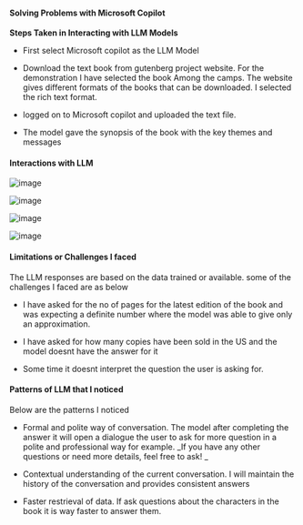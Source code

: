 ####  Solving Problems with Microsoft Copilot

**Steps Taken in Interacting with LLM Models**

- First select Microsoft copilot as the LLM Model

- Download the text book from gutenberg project website. For the demonstration I have selected the book Among the camps.
  The website gives different formats of the books that can be downloaded. I selected the rich text format.

- logged on to Microsoft copilot and uploaded the text file.

- The model gave the synopsis of the book with the key themes and messages
     
#### Interactions with LLM
![image](https://github.com/user-attachments/assets/be18ee31-d330-4581-8584-896d9c86c4ef)


![image](https://github.com/user-attachments/assets/ab808baf-dfee-4e43-b001-6dd4416521d4)


![image](https://github.com/user-attachments/assets/ae1d2048-90b5-47da-9861-eb5e8d67e8ab)


![image](https://github.com/user-attachments/assets/ab3dec0f-17f0-4a90-b2f1-9cd1d796a39c)


#### Limitations or Challenges I faced

The LLM responses are based on the data trained or available. some of the challenges I faced are as below 

- I have asked for the no of pages for the latest edition of the book and was expecting a definite number where the model was able to give only an approximation.

- I have asked for how many copies have been sold in the US and the model doesnt have the answer for it

- Some time it doesnt interpret the question the user is asking for.


#### Patterns of LLM that I noticed

Below are the patterns I noticed

- Formal and polite way of conversation. The model after completing the answer it will open a dialogue the user to ask for more question in a polite and professional way for example.  _If you have any other questions or need more details, feel free to ask! _

- Contextual understanding of the current conversation. I will maintain the history of the conversation and provides consistent answers

- Faster restrieval of data. If ask questions about the characters in the book it is way faster to answer them.

  
